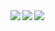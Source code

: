 <a href="https://github.com/anuraghazra/github-readme-stats">
  <img align="left" src="https://github-readme-stats.vercel.app/api?username=kanakanho&count_private=true&show_icons=true" />
</a>
<a href="https://github.com/anuraghazra/github-readme-stats">
  <img align="left" src="https://github-readme-stats.vercel.app/api/top-langs/?username=kanakanho&layout=compact&hide=SWIG,TeX,Makefile,jupyter%20notebook,c%23,ShaderLab,HLSL" />
</a>

<a href="https://github.com/ryo-ma/github-profile-trophy">
  <img src="https://github-profile-trophy.vercel.app/?username=kanakanho">
</a>
